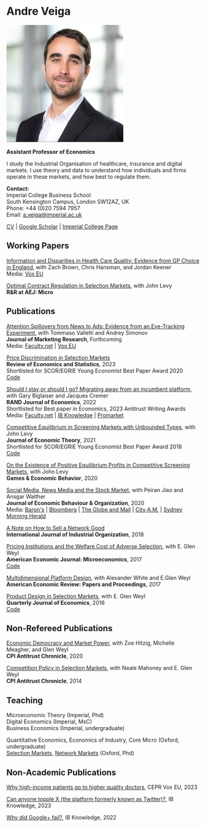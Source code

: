 # Andre Veiga


![Andre Veiga](website_photo.jpeg)


**Assistant Professor of Economics** <br/> 

I study the Industrial Organisation of healthcare, insurance and digital markets. I use theory and data to understand how individuals and firms operate in these markets, and how best to regulate them.


**Contact:**  <br/>
Imperial College Business School  <br/>
South Kensington Campus, London SW12AZ, UK <br/>
Phone: +44 (0)20 7594 7957 <br/>
Email: <a.veiga@imperial.ac.uk> <br/>

<a href="Veiga_CV.pdf" target="_blank">CV</a> 
|
<a href="https://scholar.google.com/citations?user=C-gmx8QAAAAJ&hl=en" target="_blank"> Google Scholar</a> 
|
<a href="https://www.imperial.ac.uk/people/a.veiga" target="_blank"> Imperial College Page</a>





## Working Papers


[Information and Disparities in Health Care Quality: Evidence from GP Choice in England](https://ssrn.com/abstract=4393373), with Zach Brown, Chris Hansman, and Jordan Keener <br/>
Media: [Vox EU](https://cepr.org/voxeu/columns/why-high-income-patients-go-higher-quality-doctors)


[Optimal Contract Regulation in Selection Markets](http://dx.doi.org/10.2139/ssrn.4029945), with John Levy<br/>
**R&R at AEJ: Micro**








## Publications

[Attention Spillovers from News to Ads: Evidence from an Eye-Tracking Experiment](https://papers.ssrn.com/sol3/papers.cfm?abstract_id=3836531), with Tommaso Valletti and Andrey Simonov <br/>
**Journal of Marketing Research**, Forthcoming <br/>
Media: [Faculty.net](https://faculti.net/attention-recall-and-purchase/) | [Vox EU](https://cepr.org/voxeu/columns/advertiser-block-lists-threat-media-integrity)


[Price Discrimination in Selection Markets](https://doi.org/10.1162/rest_a_01330) <br/>
**Review of Economics and Statistics**, 2023 <br/>
Shortlisted for SCOR/EGRIE Young Economist Best Paper Award 2020   <br/>
[Code](code_2023_REStat.zip)


[Should I stay or should I go? Migrating away from an incumbent platform](http://dx.doi.org/10.1111/1756-2171.12418), with Gary Biglaiser and Jacques Cremer  <br/>
**RAND Journal of Economics**, 2022 <br/>
Shortlisted for Best paper in Economics, 2023 Antitrust Writing Awards <br/>
Media: [Faculty.net](https://faculti.net/should-i-stay-or-should-i-go-migrating-away-from-an-incumbent-platform/) | 
[IB Knowledge](https://www.imperial.ac.uk/business-school/ib-knowledge/strategy-leadership/why-did-google-fail) |
[Promarket](https://www.promarket.org/2023/02/16/user-hesitancy-increases-online-platforms-incumbency-advantage/)


[Competitive Equilibrium in Screening Markets with Unbounded Types](https://doi.org/10.1016/j.jet.2021.105198), with John Levy <br/>
**Journal of Economic Theory**, 2021 <br/>
Shortlisted for SCOR/EGRIE Young Economist Best Paper Award 2018 <br/>
[Code](code_2021_JET.zip)


[On the Existence of Positive Equilibrium Profits in Competitive Screening Markets](https://www.sciencedirect.com/science/article/pii/S0899825620301093), with John Levy <br/>
**Games & Economic Behavior**, 2020




[Social Media, News Media and the Stock Market](https://doi.org/10.1016/j.jebo.2020.03.002), with Peiran Jiao and Ansgar Walther <br/>
**Journal of Economic Behaviour & Organization**, 2020 <br/>
Media:
[Baron's](https://www.barrons.com/articles/social-media-Media-of-stocks-can-be-misleading-1480137067) |
[Bloomberg](https://www.bloomberg.com/news/articles/2016-04-13/twitter-and-the-stock-news-echo-chamber-that-whips-up-volatility) |
[The Globe and Mail](https://www.theglobeandmail.com/globe-investor/investment-ideas/social-medias-stale-news-effect-spurs-stock-volatility-study-finds/article29622358/) |
[City A.M.](https://www.cityam.com/the-twitter-news-merry-go-round-increases-volatility-in-financial-markets-study-says/) |
[Sydney Morning Herald](https://www.smh.com.au/business/markets/twitter-and-the-stock-news-echo-chamber-that-whips-up-volatility-20160413-go5n9m.html)





[A Note on How to Sell a Network Good](https://www.sciencedirect.com/science/article/abs/pii/S0167718718300195) <br/>
**International Journal of Industrial Organization**, 2018




[Pricing Institutions and the Welfare Cost of Adverse Selection](https://www.aeaweb.org/articles?id=10.1257/mic.20150295), with E. Glen Weyl <br/>
**American Economic Journal: Microeconomics**, 2017 <br/>
[Code](code_2017_AEJ.zip)




[Multidimensional Platform Design](https://www.aeaweb.org/conference/2017/preliminary/paper/yd8Y9it3), with Alexander White and E.Glen Weyl <br/>
**American Economic Review: Papers and Proceedings**, 2017 <br/>







[Product Design in Selection Markets](https://academic.oup.com/qje/article/131/2/1007/2607142), with E. Glen Weyl <br/>
**Quarterly Journal of Economics**, 2016 <br/>
[Code](code_2016_QJE.zip)

























## Non-Refereed Publications


[Economic Democracy and Market Power](https://www.competitionpolicyinternational.com/economic-democracy-and-market-power/), with  Zoe Hitzig, Michelle Meagher, and Glen Weyl <br/>
**CPI Antitrust Chronicle**, 2020


[Competition Policy in Selection Markets](https://www.competitionpolicyinternational.com/competition-policy-in-selection-markets/), with Neale Mahoney and E. Glen Weyl <br/>
**CPI Antitrust Chronicle**, 2014










## Teaching

[comment]: # (Must include FULL URL for google forms, otherwise it doesnt work when uploaded)

Microeconomic Theory (Imperial, Phd) <br/>
Digital Economics (Imperial, MsC) <br/>
Business Economics (Imperial, undergraduate)

Quantitative Economics, Economics of Industry, Core Micro (Oxford, undergraduate) <br/>
[Selection Markets](teaching_selection.zip),  [Network Markets](teaching_networks.zip) (Oxford, Phd)







## Non-Academic Publications

[Why high-income patients go to higher quality doctors](https://cepr.org/voxeu/columns/why-high-income-patients-go-higher-quality-doctors), CEPR Vox EU, 2023

[Can anyone topple X (the platform formerly known as Twitter)?](https://www.imperial.ac.uk/business-school/ib-knowledge/entrepreneurship-innovation/can-anyone-topple-x-the-platform-formerly-known-twitter/), IB Knowledge, 2023

[Why did Google+ fail?](https://www.imperial.ac.uk/business-school/ib-knowledge/strategy-leadership/why-did-google-fail/), IB Knowledge, 2022














